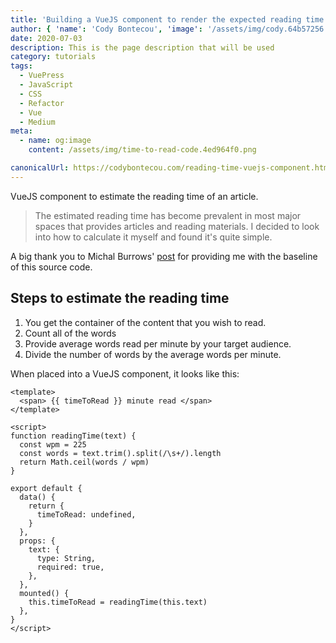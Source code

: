 ```yaml
---
title: 'Building a VueJS component to render the expected reading time.'
author: { 'name': 'Cody Bontecou', 'image': '/assets/img/cody.64b57256.jpg' }
date: 2020-07-03
description: This is the page description that will be used
category: tutorials
tags:
  - VuePress
  - JavaScript
  - CSS
  - Refactor
  - Vue
  - Medium
meta:
  - name: og:image
    content: /assets/img/time-to-read-code.4ed964f0.png

canonicalUrl: https://codybontecou.com/reading-time-vuejs-component.html
---
```


<span class="text-4xl font-semibold">VueJS component to estimate the reading time of an article.</span>

> The estimated reading time has become prevalent in most major spaces that provides articles and reading materials. I decided to look into how to calculate it myself and found it's quite simple.

<HeaderMeta :author=$frontmatter.author :date=$frontmatter.date />

<p class="mt-8 font-semibold text-gray-800">A big thank you to Michal Burrows' <a href="https://dev.to/michaelburrows/calculate-the-estimated-reading-time-of-an-article-using-javascript-2k9l" target="_blank">post</a> for providing me with the baseline of this source code.</p>

## Steps to estimate the reading time

1. You get the container of the content that you wish to read.
1. Count all of the words
1. Provide average words read per minute by your target audience.
1. Divide the number of words by the average words per minute.

When placed into a VueJS component, it looks like this:

```vue
<template>
  <span> {{ timeToRead }} minute read </span>
</template>

<script>
function readingTime(text) {
  const wpm = 225
  const words = text.trim().split(/\s+/).length
  return Math.ceil(words / wpm)
}

export default {
  data() {
    return {
      timeToRead: undefined,
    }
  },
  props: {
    text: {
      type: String,
      required: true,
    },
  },
  mounted() {
    this.timeToRead = readingTime(this.text)
  },
}
</script>
```
